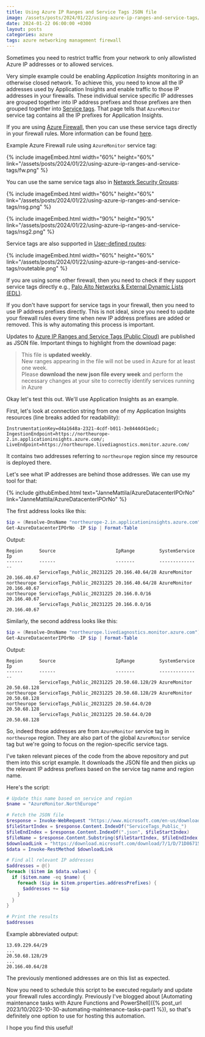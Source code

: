 ```yaml
---
title: Using Azure IP Ranges and Service Tags JSON file
image: /assets/posts/2024/01/22/using-azure-ip-ranges-and-service-tags/nsg2.png
date: 2024-01-22 06:00:00 +0300
layout: posts
categories: azure
tags: azure networking management firewall
---
```

Sometimes you need to restrict traffic from your network
to only allowlisted Azure IP addresses or to allowed services.

Very simple example could be enabling _Application Insights_ monitoring
in an otherwise closed network. 
To achieve this, you need to know all the 
IP addresses used by Application Insights and enable
traffic to those IP addresses in your firewalls.
These individual service specific IP addresses are grouped together
into IP address prefixes and those prefixes are then grouped together into
[Service tags](https://learn.microsoft.com/en-us/azure/virtual-network/service-tags-overview).
That page tells that `AzureMonitor` service tag contains all the IP prefixes
for Application Insights.

If you are using [Azure Firewall](https://learn.microsoft.com/en-us/azure/firewall/overview),
then you can use these service tags directly in your firewall rules. 
More information can be found [here](https://learn.microsoft.com/en-us/azure/firewall/service-tags).

Example Azure Firewall rule using `AzureMonitor` service tag:

{% include imageEmbed.html width="60%" height="60%" link="/assets/posts/2024/01/22/using-azure-ip-ranges-and-service-tags/fw.png" %}

You can use the same service tags also in
[Network Security Groups](https://learn.microsoft.com/en-us/azure/virtual-network/network-security-groups-overview):

{% include imageEmbed.html width="60%" height="60%" link="/assets/posts/2024/01/22/using-azure-ip-ranges-and-service-tags/nsg.png" %}

{% include imageEmbed.html width="90%" height="90%" link="/assets/posts/2024/01/22/using-azure-ip-ranges-and-service-tags/nsg2.png" %}

Service tags are also supported in
[User-defined routes](https://learn.microsoft.com/en-us/azure/virtual-network/virtual-networks-udr-overview#user-defined):

{% include imageEmbed.html width="60%" height="60%" link="/assets/posts/2024/01/22/using-azure-ip-ranges-and-service-tags/routetable.png" %}

If you are using some other firewall, then you need to check if they support
service tags directly e.g., [Palo Alto Networks & External Dynamic Lists (EDL)](https://docs.paloaltonetworks.com/resources/edl-hosting-service).

If you don't have support for service tags in your firewall, then you need to use IP address prefixes directly.
This is not ideal, since you need to update your firewall rules every time
when new IP address prefixes are added or removed.
This is why automating this process is important.

Updates to [Azure IP Ranges and Service Tags (Public Cloud)](https://www.microsoft.com/en-us/download/details.aspx?id=56519) are published as JSON file.
Important things to highlight from the download page:

> This file is **updated weekly**.<br/>
> New ranges appearing in the file will not be used in Azure for at least one week.<br/>
> Please **download the new json file every week** and perform the necessary
> changes at your site to correctly identify services running in Azure

Okay let's test this out. We'll use Application Insights as an example.

First, let's look at connection string from one of my Application Insights resources
(line breaks added for readability):

```text
InstrumentationKey=d4a1648a-2321-4cdf-b011-3e8444d41edc;
IngestionEndpoint=https://northeurope-2.in.applicationinsights.azure.com/;
LiveEndpoint=https://northeurope.livediagnostics.monitor.azure.com/
```

It contains two addresses referring to `northeurope` region
since my resource is deployed there.

Let's see what IP addresses are behind those addresses.
We can use my tool for that:

{% include githubEmbed.html text="JanneMattila/AzureDatacenterIPOrNo" link="JanneMattila/AzureDatacenterIPOrNo" %}

The first address looks like this:

```powershell
$ip = (Resolve-DnsName "northeurope-2.in.applicationinsights.azure.com").IP4Address
Get-AzureDatacenterIPOrNo -IP $ip | Format-Table
```
Output:
```text
Region      Source                      IpRange         SystemService Ip
------      ------                      -------         ------------- --
            ServiceTags_Public_20231225 20.166.40.64/28 AzureMonitor  20.166.40.67
northeurope ServiceTags_Public_20231225 20.166.40.64/28 AzureMonitor  20.166.40.67
northeurope ServiceTags_Public_20231225 20.166.0.0/16                 20.166.40.67
            ServiceTags_Public_20231225 20.166.0.0/16                 20.166.40.67
```

Similarly, the second address looks like this:

```powershell
$ip = (Resolve-DnsName "northeurope.livediagnostics.monitor.azure.com").IP4Address
Get-AzureDatacenterIPOrNo -IP $ip | Format-Table
```
Output:
```text
Region      Source                      IpRange         SystemService Ip
------      ------                      -------         ------------- --
            ServiceTags_Public_20231225 20.50.68.128/29 AzureMonitor  20.50.68.128
northeurope ServiceTags_Public_20231225 20.50.68.128/29 AzureMonitor  20.50.68.128
northeurope ServiceTags_Public_20231225 20.50.64.0/20                 20.50.68.128
            ServiceTags_Public_20231225 20.50.64.0/20                 20.50.68.128
```

So, indeed those addresses are from `AzureMonitor` service tag in `northeurope` region.
They are also part of the global `AzureMonitor` service tag but we're going to
focus on the region-specific service tags.

I've taken relevant pieces of the code from the above repository and
put them into this script example.
It downloads the JSON file and then picks up the relevant IP address prefixes
based on the service tag name and region name.

Here's the script:

```powershell
# Update this name based on service and region
$name = "AzureMonitor.NorthEurope"

# Fetch the JSON file
$response = Invoke-WebRequest "https://www.microsoft.com/en-us/download/details.aspx?id=56519"
$fileStartIndex = $response.Content.IndexOf("ServiceTags_Public_")
$fileEndIndex = $response.Content.IndexOf(".json", $fileStartIndex)
$fileName = $response.Content.Substring($fileStartIndex, $fileEndIndex - $fileStartIndex)
$downloadLink = "https://download.microsoft.com/download/7/1/D/71D86715-5596-4529-9B13-DA13A5DE5B63/$fileName.json"
$data = Invoke-RestMethod $downloadLink

# Find all relevant IP addresses
$addresses = @()
foreach ($item in $data.values) {
  if ($item.name -eq $name) {
    foreach ($ip in $item.properties.addressPrefixes) {
      $addresses += $ip
    }
  }
}

# Print the results
$addresses
```

Example abbreviated output:

```text
13.69.229.64/29
...
20.50.68.128/29
...
20.166.40.64/28
```

The previously mentioned addresses are on this list as expected.

Now you need to schedule this script to be executed regularly and update your firewall rules accordingly.
Previously I've blogged about 
[Automating maintenance tasks with Azure Functions and PowerShell]({% post_url 2023/10/2023-10-30-automating-maintenance-tasks-part1 %}),
so that's definitely one option to use for hosting this automation.

I hope you find this useful!

